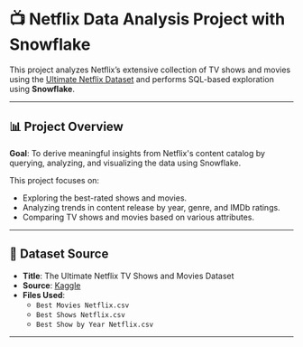 # 📺 Netflix Data Analysis Project with Snowflake

This project analyzes Netflix’s extensive collection of TV shows and movies using the [Ultimate Netflix Dataset](https://www.kaggle.com/datasets/thedevastator/the-ultimate-netflix-tv-shows-and-movies-dataset) and performs SQL-based exploration using **Snowflake**.

---

## 📊 Project Overview

**Goal**: To derive meaningful insights from Netflix's content catalog by querying, analyzing, and visualizing the data using Snowflake.

This project focuses on:
- Exploring the best-rated shows and movies.
- Analyzing trends in content release by year, genre, and IMDb ratings.
- Comparing TV shows and movies based on various attributes.

---

## 🧾 Dataset Source

- **Title**: The Ultimate Netflix TV Shows and Movies Dataset
- **Source**: [Kaggle](https://www.kaggle.com/datasets/thedevastator/the-ultimate-netflix-tv-shows-and-movies-dataset)
- **Files Used**:
  - `Best Movies Netflix.csv`
  - `Best Shows Netflix.csv`
  - `Best Show by Year Netflix.csv`

---
